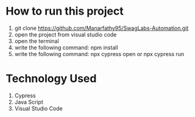 
# How to run this project 
1. git clone https://github.com/Manarfathy95/SwagLabs-Automation.git
2. open the project from visual studio code 
3. open the terminal 
4. write the following command: npm install
5. write the following command: npx cypress open  or npx cypress run 


# Technology Used
1. Cypress
2. Java Script
3. Visual Studio Code
